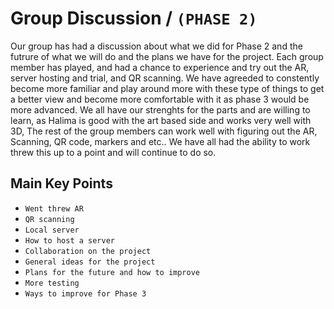 # Group Discussion / `(PHASE 2)`


Our group has had a discussion about what we did for Phase 2 and the futrure of what we will do and the plans we have for the project. Each group member has played,
and had a chance to experience and try out the AR, server hosting and trial, and QR scanning. We have agreeded to constently become more familiar and play around more
with these type of things to get a better view and become more comfortable with it as phase 3 would be more advanced. We all have our strenghts for the parts and 
are willing to learn, as Halima is good with the art based side and works very well with 3D, The rest of the group members can work well with figuring out the AR,
Scanning, QR code, markers and etc.. We have all had the ability to work threw this up to a point and will continue to do so.


## Main Key Points

- `Went threw AR`
- `QR scanning`
- `Local server`
- `How to host a server`
- `Collaboration on the project`
- `General ideas for the project`
- `Plans for the future and how to improve`
- `More testing`
- `Ways to improve for Phase 3`
